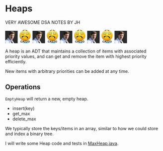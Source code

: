 # Heaps

VERY AWESOME DSA NOTES BY JH

<img src="prime.png" alt="The Primeagen" width="40"/>
<img src="cazzo.png" alt="Crying fuck" width="40"/>
<img src="prime.png" alt="The Primeagen" width="40"/>
<img src="cazzo.png" alt="Crying fuck" width="40"/>
<img src="prime.png" alt="The Primeagen" width="40"/>
<img src="cazzo.png" alt="Crying fuck" width="40"/>
<img src="prime.png" alt="The Primeagen" width="40"/>
<img src="cazzo.png" alt="Crying fuck" width="40"/>
<img src="prime.png" alt="The Primeagen" width="40"/>

A heap is an ADT that maintains a collection of items with associated priority values, and can get and remove the item with highest priority efficiently.

New items with arbitrary priorities can be added at any time.

## Operations

`EmptyHeap` will return a new, empty heap.

* insert(key)
* get_max
* delete_max

We typically store the keys/items in an array, similar to how we could store and index a binary tree.

I will write some Heap code and tests in [MaxHeap.java](lib/src/main/java/xyz/nullndvoid/dsa/MaxHeap.java).
